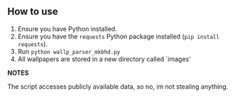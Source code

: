 ## How to use

1. Ensure you have Python installed.
2. Ensure you have the `requests` Python package installed (`pip install requests`).
3. Run `python wallp_parser_mkbhd.py`
5. All wallpapers are stored in a new directory called `images'

**NOTES**

The script accesses publicly available data, so no, im not stealing anything.
